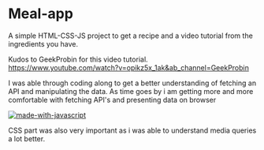 # Meal-app
A simple HTML-CSS-JS project to get a recipe and a video tutorial from the ingredients you have.

Kudos to GeekProbin for this video tutorial.
https://www.youtube.com/watch?v=opikz5x_1ak&ab_channel=GeekProbin


I was able through coding along to get a better understanding of fetching an API and manipulating the data. 
As time goes by i am getting more and more comfortable with fetching API's and presenting data on browser

[![made-with-javascript](https://img.shields.io/badge/Made%20with-JavaScript-1f425f.svg)](https://www.javascript.com)

CSS part was also very important as i was able to understand media queries a lot better. 
